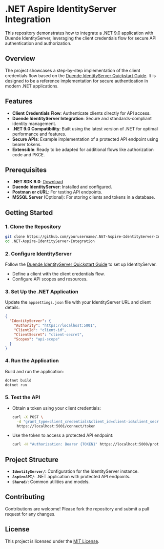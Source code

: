 # .NET Aspire IdentityServer Integration

This repository demonstrates how to integrate a .NET 9.0 application with Duende IdentityServer, leveraging the client credentials flow for secure API authentication and authorization.

## Overview

The project showcases a step-by-step implementation of the client credentials flow based on the [Duende IdentityServer Quickstart Guide](https://docs.duendesoftware.com/identityserver/v7/quickstarts/1_client_credentials/). It is designed to be a reference implementation for secure authentication in modern .NET applications.

## Features

- **Client Credentials Flow**: Authenticate clients directly for API access.
- **Duende IdentityServer Integration**: Secure and standards-compliant identity management.
- **.NET 9.0 Compatibility**: Built using the latest version of .NET for optimal performance and features.
- **Secure APIs**: Example implementation of a protected API endpoint using bearer tokens.
- **Extensible**: Ready to be adapted for additional flows like authorization code and PKCE.

## Prerequisites

- **.NET SDK 9.0**: [Download](https://dotnet.microsoft.com/download/dotnet/9.0)
- **Duende IdentityServer**: Installed and configured.
- **Postman or cURL**: For testing API endpoints.
- **MSSQL Server** (Optional): For storing clients and tokens in a database.

## Getting Started

### 1. Clone the Repository
```bash
git clone https://github.com/yourusername/.NET-Aspire-IdentityServer-Integration.git
cd .NET-Aspire-IdentityServer-Integration
```

### 2. Configure IdentityServer
Follow the [Duende IdentityServer Quickstart Guide](https://docs.duendesoftware.com/identityserver/v7/quickstarts/1_client_credentials/) to set up IdentityServer.

- Define a client with the client credentials flow.
- Configure API scopes and resources.

### 3. Set Up the .NET Application
Update the `appsettings.json` file with your IdentityServer URL and client details:
```json
{
  "IdentityServer": {
    "Authority": "https://localhost:5001",
    "ClientId": "client-id",
    "ClientSecret": "client-secret",
    "Scopes": "api-scope"
  }
}
```

### 4. Run the Application
Build and run the application:
```bash
dotnet build
dotnet run
```

### 5. Test the API
- Obtain a token using your client credentials:
  ```bash
  curl -X POST \
    -d "grant_type=client_credentials&client_id=client-id&client_secret=client-secret&scope=api-scope" \
    https://localhost:5001/connect/token
  ```
- Use the token to access a protected API endpoint:
  ```bash
  curl -H "Authorization: Bearer {TOKEN}" https://localhost:5000/protected-endpoint
  ```

## Project Structure

- **`IdentityServer/`**: Configuration for the IdentityServer instance.
- **`AspireAPI/`**: .NET application with protected API endpoints.
- **`Shared/`**: Common utilities and models.

## Contributing

Contributions are welcome! Please fork the repository and submit a pull request for any changes.

## License

This project is licensed under the [MIT License](LICENSE).
